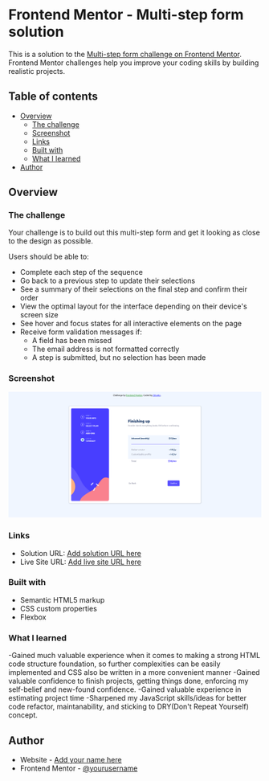 # Frontend Mentor - Multi-step form solution

This is a solution to the [Multi-step form challenge on Frontend Mentor](https://www.frontendmentor.io/challenges/multistep-form-YVAnSdqQBJ). Frontend Mentor challenges help you improve your coding skills by building realistic projects.

## Table of contents

- [Overview](#overview)
  - [The challenge](#the-challenge)
  - [Screenshot](#screenshot)
  - [Links](#links)
  - [Built with](#built-with)
  - [What I learned](#what-i-learned)
- [Author](#author)

## Overview

### The challenge

Your challenge is to build out this multi-step form and get it looking as close to the design as possible.

Users should be able to:

- Complete each step of the sequence
- Go back to a previous step to update their selections
- See a summary of their selections on the final step and confirm their order
- View the optimal layout for the interface depending on their device's screen size
- See hover and focus states for all interactive elements on the page
- Receive form validation messages if:
  - A field has been missed
  - The email address is not formatted correctly
  - A step is submitted, but no selection has been made

### Screenshot

![](/multi-step-form.png)

### Links

- Solution URL: [Add solution URL here](https://your-solution-url.com)
- Live Site URL: [Add live site URL here](https://zdravko93.github.io/multi-step-form-validation-project/)

### Built with

- Semantic HTML5 markup
- CSS custom properties
- Flexbox

### What I learned

-Gained much valuable experience when it comes to making a strong HTML code structure foundation, so further complexities can be easily implemented and CSS also be
written in a more convenient manner
-Gained valuable confidence to finish projects, getting things done, enforcing my self-belief and new-found confidence.
-Gained valuable experience in estimating project time
-Sharpened my JavaScript skills/ideas for better code refactor, maintanability,
and sticking to DRY(Don't Repeat Yourself) concept.

## Author

- Website - [Add your name here](https://github.com/Zdravko93)
- Frontend Mentor - [@yourusername](https://www.frontendmentor.io/profile/yourusername)

